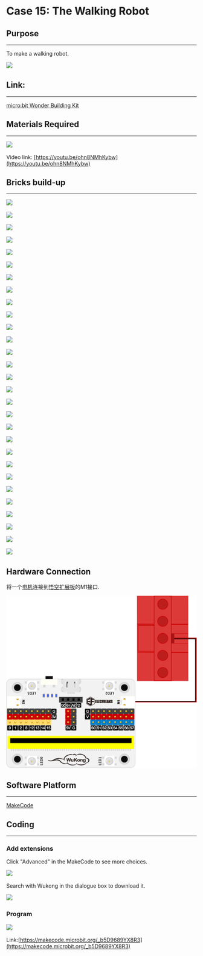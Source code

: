 # Case 15: The Walking Robot 

## Purpose
---
To make a walking robot.
 
![](./images/case-15-01.png)

## Link: 
---
[micro:bit Wonder Building Kit](https://www.elecfreaks.com/micro-bit-wonder-building-kit-without-micro-bit-board.html)

## Materials Required
---
![](./images/case-15-02.png)

Video link:
[https://youtu.be/ohn8NMhKybw](https://youtu.be/ohn8NMhKybw)

## Bricks build-up
---


![](./images/step-case-15-01.png)

![](./images/step-case-15-02.png)

![](./images/step-case-15-03.png)

![](./images/step-case-15-04.png)

![](./images/step-case-15-05.png)

![](./images/step-case-15-06.png)

![](./images/step-case-15-07.png)

![](./images/step-case-15-08.png)

![](./images/step-case-15-09.png)

![](./images/step-case-15-10.png)

![](./images/step-case-15-11.png)

![](./images/step-case-15-12.png)

![](./images/step-case-15-13.png)

![](./images/step-case-15-14.png)

![](./images/step-case-15-15.png)

![](./images/step-case-15-16.png)

![](./images/step-case-15-17.png)

![](./images/step-case-15-18.png)

![](./images/step-case-15-19.png)

![](./images/step-case-15-20.png)

![](./images/step-case-15-21.png)

![](./images/step-case-15-22.png)

![](./images/step-case-15-23.png)

![](./images/step-case-15-24.png)

![](./images/step-case-15-25.png)

![](./images/step-case-15-26.png)

![](./images/step-case-15-27.png)

![](./images/step-case-15-28.png)

![](./images/step-case-15-29.png)

## Hardware Connection

将一个[电机](https://www.elecfreaks.com/geekservo-motor-2kg-compatible-with-lego.html)连接到[悟空扩展板](https://www.elecfreaks.com/wukong-board-with-lego-holder-for-micro-bit.html)的M1接口.

![](./images/Wonder-Building-Kit-case-15-06.png)

## Software Platform
---
[MakeCode](https://makecode.microbit.org/)

## Coding
---
### Add extensions
Click "Advanced" in the MakeCode to see more choices.
 
![](./images/case-01-03.png)

Search with Wukong in the dialogue box to download it. 

![](./images/case-01-04.png)





### Program
 
![](./images/case-06-05.png)

Link:[https://makecode.microbit.org/_b5D9689YX8R3](https://makecode.microbit.org/_b5D9689YX8R3)


